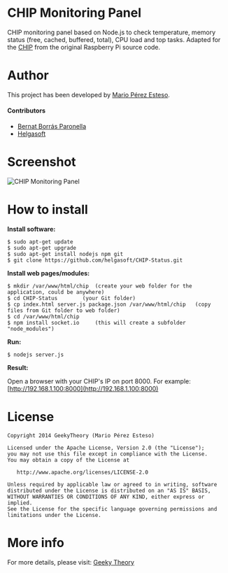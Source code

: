 CHIP Monitoring Panel
=====================

CHIP monitoring panel based on Node.js to check temperature, memory status (free, cached, buffered, total), CPU load and top tasks. 
Adapted for the [CHIP](http://getchip.com/pages/chip "CHIP") from the original Raspberry Pi source code.

# Author

This project has been developed by [Mario Pérez Esteso](http://github.com/marioperezesteso "Mario Pérez Esteso").

#### Contributors

* [Bernat Borrás Paronella](http://github.com/alorma "Bernat Borrás Paronella")
* [Helgasoft](http://www.helgasoft.com "Helgasoft")

# Screenshot
![CHIP Monitoring Panel](http://i1.wp.com/geekytheory.com/wp-content/uploads/2013/12/panel-monitorizacion-raspberry-pi-node-js.png "CHIP Monitoring Panel")

# How to install

**Install software:**
~~~
$ sudo apt-get update
$ sudo apt-get upgrade
$ sudo apt-get install nodejs npm git
$ git clone https://github.com/helgasoft/CHIP-Status.git
~~~
**Install web pages/modules:**
~~~
$ mkdir /var/www/html/chip	(create your web folder for the application, could be anywhere)
$ cd CHIP-Status		(your Git folder)
$ cp index.html server.js package.json /var/www/html/chip	(copy files from Git folder to web folder)
$ cd /var/www/html/chip
$ npm install socket.io   	(this will create a subfolder "node_modules")
~~~
**Run:**
~~~
$ nodejs server.js
~~~
**Result:**

Open a browser with your CHIP's IP on port 8000. For example: [http://192.168.1.100:8000](http://192.168.1.100:8000)


# License
~~~~~~
Copyright 2014 GeekyTheory (Mario Pérez Esteso)

Licensed under the Apache License, Version 2.0 (the "License");
you may not use this file except in compliance with the License.
You may obtain a copy of the License at

   http://www.apache.org/licenses/LICENSE-2.0

Unless required by applicable law or agreed to in writing, software
distributed under the License is distributed on an "AS IS" BASIS,
WITHOUT WARRANTIES OR CONDITIONS OF ANY KIND, either express or implied.
See the License for the specific language governing permissions and
limitations under the License.
~~~~~~~

# More info

For more details, please visit: [Geeky Theory](http://geekytheory.com/panel-de-monitorizacion-para-raspberry-pi-con-node-js/ "Geeky Theory")
